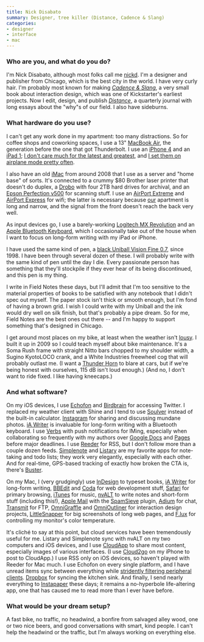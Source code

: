 ```yaml
---
title: Nick Disabato
summary: Designer, tree killer (Distance, Cadence & Slang)
categories:
- designer
- interface
- mac
---
```


### Who are you, and what do you do?

I'm Nick Disabato, although most folks call me [nickd](http://nickd.org "Nick's website."). I'm a designer and publisher from Chicago, which is the best city in the world. I have very curly hair. I'm probably most known for making [*Cadence & Slang*](http://cadence.cc "Nick's interaction design book."), a very small book about interaction design, which was one of Kickstarter's earliest projects. Now I edit, design, and publish [*Distance*](http://distance.cc "Nick's quarterly journal."), a quarterly journal with long essays about the "why"s of our field. I also have sideburns.

### What hardware do you use?

I can't get any work done in my apartment: too many distractions. So for coffee shops and coworking spaces, I use a 13" [MacBook Air][macbook-air], the generation before the one that got Thunderbolt. I use an [iPhone 4][iphone-4] and an [iPad 1][ipad]; [I don't care much for the latest and greatest](http://lastyearsmodel.org/ "A website for saving the planet through sheer laziness."), and [I set them on airplane mode pretty often](http://thedata.cc/post/4730535558/airplane-mode "Nick's post about Airplane Mode.").

I also have an old [iMac][] from around 2008 that I use as a server and "home base" of sorts. It's connected to a crummy $80 Brother laser printer that doesn't do duplex, a [Drobo][] with four 2TB hard drives for archival, and an [Epson Perfection v500][perfection-v500] for scanning stuff. I use an [AirPort Extreme][airport-extreme] and [AirPort Express][airport-express] for wifi; the latter is necessary because [our](http://www.torridly.org/ "Erin's website.") apartment is long and narrow, and the signal from the front doesn't reach the back very well.

As input devices go, I use a barely-working [Logitech MX Revolution][mx-revolution] and an [Apple Bluetooth Keyboard][keyboard], which I occasionally take out of the house when I want to focus on long-form writing with my iPad or iPhone.

I have used the same kind of pen, a [black Uniball Vision Fine 0.7][vision-fine-0.7], since 1998. I have been through several dozen of these. I will probably write with the same kind of pen until the day I die. Every passionate person has something that they'll stockpile if they ever hear of its being discontinued, and this pen is my thing.

I write in Field Notes these days, but I'll admit that I'm too sensitive to the material properties of books to be satisfied with any notebook that I didn't spec out myself. The paper stock isn't thick or smooth enough, but I'm fond of having a brown grid. I wish I could write with my Uniball and the ink would dry well on silk finish, but that's probably a pipe dream. So for me, Field Notes are the best ones out there -- and I'm happy to support something that's designed in Chicago.

I get around most places on my bike, at least when the weather isn't [lousy](http://www.life.com/gallery/55531/image/108758590/chicagos-insane-blizzard-2011 "An article about Chicago's blizzard of 2011."). I built it up in 2009 so I could teach myself about bike maintenance. It's a Soma Rush frame with straight Nitto bars chopped to my shoulder width, a Sugino KyotoLOCO crank, and a White Industries freewheel cog that will probably outlast me. (I want a [Thunder Horn][thunder-horn] to blare at cars, but if we're being honest with ourselves, 115 dB isn't loud enough.) (And no, I don't want to ride fixed. I like having kneecaps.)

### And what software?

On my iOS devices, I use [Echofon][echofon-ios] and [Birdbrain][birdbrain-ios] for accessing Twitter. I replaced my weather client with Shine and I tend to use [Soulver][soulver-ios] instead of the built-in calculator. [Instagram][instagram-ios] for sharing and discussing mundane photos. [iA Writer][ia-writer-ios] is invaluable for long-form writing with a Bluetooth keyboard. I use [Verbs][verbs-ios] with push notifications for IMing, especially when collaborating so frequently with my authors over [Google Docs][google-docs] and [Pages][] before major deadlines. I use [Reeder][reeder-ios] for RSS, but I don't follow more than a couple dozen feeds. [Simplenote][simplenote-ios] and [Listary][listary-ios] are my favorite apps for note-taking and todo lists; they work very elegantly, especially with each other. And for real-time, GPS-based tracking of exactly how broken the CTA is, there's [Buster][buster-ios].

On my Mac, I (very grudgingly) use [InDesign][] to typeset books, [iA Writer][ia-writer] for long-form writing, [BBEdit][] and [Coda][] for web development stuff, [Safari][] for primary browsing, [iTunes][] for music, [nvALT][] to write notes and short-form stuff (including this!), [Apple Mail][mail] with the [SpamSieve][] plugin, [Adium][] for chat, [Transmit][] for FTP, [OmniGraffle][] and [OmniOutliner][] for interaction design projects, [LittleSnapper][] for big screenshots of long web pages, and [F.lux][] for controlling my monitor's color temperature.

It's cliché to say at this point, but cloud services have been tremendously useful for me. Listary and Simplenote sync with nvALT on my two computers and iOS devices, and I use [CloudApp][] to share most content, especially images of various interfaces. (I use [Cloud2go][cloud2go-ios] on my iPhone to post to CloudApp.) I use RSS only on iOS devices, so haven't played with Reeder for Mac much. I use Echofon on every single platform, and I have unread items sync between everything while [stridently filtering peripheral clients](http://thedata.cc/post/13209321061/filtering "Nick's post on filtering."). [Dropbox][] for syncing the kitchen sink. And finally, I send nearly everything to [Instapaper][] these days; it remains a no-hyperbole life-altering app, one that has caused me to read more than I ever have before.

### What would be your dream setup?

A fast bike, no traffic, no headwind, a bonfire from salvaged alley wood, one or two nice beers, and good conversations with smart, kind people. I can't help the headwind or the traffic, but I'm always working on everything else.

[airport-express]: https://www.apple.com/airport-express/ "A small wireless access point."
[airport-extreme]: https://www.apple.com/airport-extreme/ "A wireless access point."
[drobo]: http://en.wikipedia.org/wiki/Drobo#Overview "A hardware-based backup system."
[imac]: https://www.apple.com/imac/ "An all-in-one computer."
[ipad]: https://www.apple.com/ipad/ "A tablet device."
[iphone-4]: https://en.wikipedia.org/wiki/IPhone_4 "A smartphone."
[keyboard]: https://www.apple.com/keyboard/ "The keyboard."
[macbook-air]: https://www.apple.com/macbook-air/ "A very thin laptop."
[mx-revolution]: https://www.amazon.com/Logitech-Revolution-Cordless-Laser-Mouse/dp/B000HCT12O "A wireless laser mouse."
[perfection-v500]: https://www.amazon.com/Epson-Perfection-Photo-Scanner-V550/dp/B00E1O74SW "A photo scanner."
[thunder-horn]: http://www.dinosaurlifestyle.com/thunder-horn-1st-gen-_p00451c49d1.html "A very loud horn for bicycles."
[vision-fine-0.7]: https://www.staples.com/uni-ball-Vision-Rollerball-Pens-Fine-Point-Black-Dozen/product_433910 "A pen."
[adium]: https://en.wikipedia.org/wiki/Adium "A multi-protocol chat application for the Mac."
[bbedit]: http://www.barebones.com/products/bbedit/ "A text editor for the Mac."
[birdbrain-ios]: http://birdbrainapp.com/ "An app that tracks changes in your Twitter account."
[buster-ios]: https://itunes.apple.com/us/app/buster-the-chicago-bus-train/id312109511 "A Chicago bus and train tracker for iOS."
[cloud2go-ios]: https://www.macworld.com/product/662471/cloud2go.html "A CloudApp client app."
[cloudapp]: https://www.getcloudapp.com/ "A cloud-based file sharing menubar app for Mac OS X."
[coda]: https://panic.com/coda/ "A single-window HTML/web tool for the Mac."
[dropbox]: https://www.dropbox.com/ "Online syncing and storage."
[echofon-ios]: https://itunes.apple.com/us/app/echofon-for-twitter/id286756410 "A Twitter client for iOS."
[f.lux]: https://justgetflux.com/ "A tool to make the colour of your screen adapt to the current time of day."
[google-docs]: https://en.wikipedia.org/wiki/Google_Docs "A web-based office suite."
[ia-writer-ios]: https://itunes.apple.com/us/app/ia-writer/id392502056 "A focus-oriented writing application for iOS."
[ia-writer]: https://ia.net/writer/updates/ia-writer-for-mac "A full-screen writing tool for the Mac."
[indesign]: https://www.adobe.com/products/indesign.html "A desktop/web publishing application."
[instagram-ios]: https://itunes.apple.com/us/app/instagram/id389801252 "A photo taking/sharing app."
[instapaper]: https://www.instapaper.com/ "A web tool for saving pages to read later."
[itunes]: https://www.apple.com/itunes/ "A jukebox application and online store."
[listary-ios]: http://listaryapp.com/ "A list app that supports Simplenote."
[littlesnapper]: https://realmacsoftware.com/ember/ "A screen capture and collection tool for the Mac."
[mail]: https://en.wikipedia.org/wiki/Mail_(application) "The default Mac OS X mail client."
[nvalt]: http://brettterpstra.com/projects/nvalt/ "A fork of Notational Velocity with extra features."
[omnigraffle]: https://www.omnigroup.com/omnigraffle/ "Diagramming software for the Mac."
[omnioutliner]: https://www.omnigroup.com/omnioutliner/ "To-do/task management software for Mac OS X."
[pages]: https://www.apple.com/pages/ "A Mac word processor and layout tool from Apple."
[reeder-ios]: http://reederapp.com/ios/ "A Google Reader client for iOS."
[safari]: https://www.apple.com/safari/ "A fast web browser."
[simplenote-ios]: https://itunes.apple.com/us/app/simplenote/id289429962 "A note app with cloud syncing."
[soulver-ios]: http://www.acqualia.com/soulver/iphone/ "An app that's a cross between a spreadsheet and a calculator."
[spamsieve]: https://c-command.com/spamsieve/ "Bayesian spam filtering for Mac mail clients."
[transmit]: https://panic.com/transmit/ "An FTP/SFTP client for the Mac."
[verbs-ios]: http://verbs.im/ "A multi-protocol IM app."
